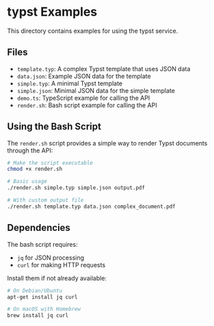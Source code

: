 # typst Examples

This directory contains examples for using the typst service.

## Files

- `template.typ`: A complex Typst template that uses JSON data
- `data.json`: Example JSON data for the template
- `simple.typ`: A minimal Typst template
- `simple.json`: Minimal JSON data for the simple template
- `demo.ts`: TypeScript example for calling the API
- `render.sh`: Bash script example for calling the API

## Using the Bash Script

The `render.sh` script provides a simple way to render Typst documents through the API:

```bash
# Make the script executable
chmod +x render.sh

# Basic usage
./render.sh simple.typ simple.json output.pdf

# With custom output file
./render.sh template.typ data.json complex_document.pdf
```

## Dependencies

The bash script requires:

- `jq` for JSON processing
- `curl` for making HTTP requests

Install them if not already available:

```bash
# On Debian/Ubuntu
apt-get install jq curl

# On macOS with Homebrew
brew install jq curl
```
